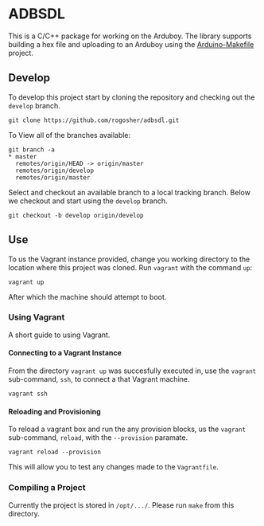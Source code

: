 # ADBSDL

This is a C/C++ package for working on the Arduboy. The library supports
building a hex file and uploading to an Arduboy using the
[Arduino-Makefile](https://github.com/sudar/Arduino-Makefile) project.

## Develop

To develop this project start by cloning the repository and checking out the `develop` branch.

~~~~~~~~~
git clone https://github.com/rogosher/adbsdl.git
~~~~~~~~~

To View all of the branches available:

~~~~~~~~~
git branch -a
* master
  remotes/origin/HEAD -> origin/master
  remotes/origin/develop
  remotes/origin/master
~~~~~~~~~

Select and checkout an available branch to a local tracking branch. Below we checkout and start using the `develop` branch.

~~~~~~~~~
git checkout -b develop origin/develop
~~~~~~~~~

## Use

To us the Vagrant instance provided, change you working directory to the location where this project was cloned. Run `vagrant` with the command `up`:

~~~~~~~~~
vagrant up
~~~~~~~~~

After which the machine should attempt to boot.

### Using Vagrant

A short guide to using Vagrant.

#### Connecting to a Vagrant Instance

From the directory `vagrant up` was succesfully executed in, use the `vagrant` sub-command, `ssh`, to connect a that Vagrant machine.
~~~~~~~~~
vagrant ssh
~~~~~~~~~

#### Reloading and Provisioning

To reload a vagrant box and run the any provision blocks, us the `vagrant` sub-command, `reload`, with the `--provision` paramate.

~~~~~~~~~
vagrant reload --provision
~~~~~~~~~

This will allow you to test any changes made to the `Vagrantfile`.

### Compiling a Project

Currently the project is stored in `/opt/.../`. Please run `make` from this directory.

